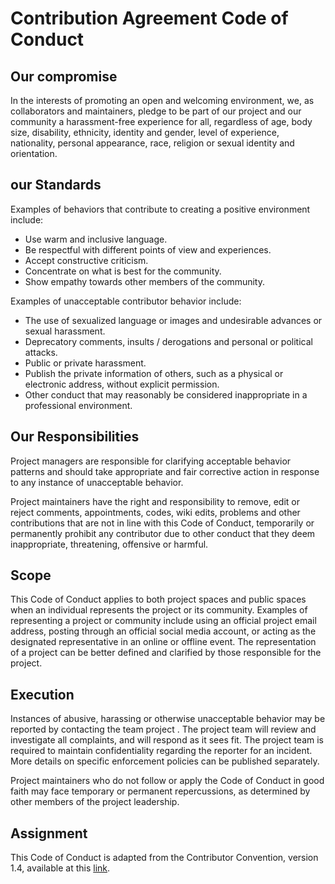 # Contribution Agreement Code of Conduct

## Our compromise
In the interests of promoting an open and welcoming environment, we, as collaborators and maintainers, pledge to be part of our project and our community a harassment-free experience for all, regardless of age, body size, disability, ethnicity, identity and gender, level of experience, nationality, personal appearance, race, religion or sexual identity and orientation.

## our Standards
Examples of behaviors that contribute to creating a positive environment include:

- Use warm and inclusive language.
- Be respectful with different points of view and experiences.
- Accept constructive criticism.
- Concentrate on what is best for the community.
- Show empathy towards other members of the community.

Examples of unacceptable contributor behavior include:

- The use of sexualized language or images and undesirable advances or sexual harassment.
- Deprecatory comments, insults / derogations and personal or political attacks.
- Public or private harassment.
- Publish the private information of others, such as a physical or electronic address, without explicit permission.
- Other conduct that may reasonably be considered inappropriate in a professional environment.

## Our Responsibilities
Project managers are responsible for clarifying acceptable behavior patterns and should take appropriate and fair corrective action in response to any instance of unacceptable behavior.

Project maintainers have the right and responsibility to remove, edit or reject comments, appointments, codes, wiki edits, problems and other contributions that are not in line with this Code of Conduct, temporarily or permanently prohibit any contributor due to other conduct that they deem inappropriate, threatening, offensive or harmful.

## Scope
This Code of Conduct applies to both project spaces and public spaces when an individual represents the project or its community. Examples of representing a project or community include using an official project email address, posting through an official social media account, or acting as the designated representative in an online or offline event. The representation of a project can be better defined and clarified by those responsible for the project.

## Execution
Instances of abusive, harassing or otherwise unacceptable behavior may be reported by contacting the team project <team e-mail>.
The project team will review and investigate all complaints, and will respond as it sees fit.
The project team is required to maintain confidentiality regarding the reporter for an incident. More details on specific enforcement policies can be published separately.

Project maintainers who do not follow or apply the Code of Conduct in good faith may face temporary or permanent repercussions, as determined by other members of the project leadership.

## Assignment
This Code of Conduct is adapted from the Contributor Convention, version 1.4, available at this [link](http://contributor-covenant.org/version/1/4).